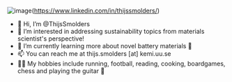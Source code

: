 ![image]({https://img.shields.io/badge/LinkedIn-0077B5?style=for-the-badge&logo=linkedin&logoColor=white})(https://www.linkedin.com/in/thijssmolders/)
<!--- https://github-readme-streak-stats.herokuapp.com/?user=ThijsSmolders
https://github-readme-stats.vercel.app/api/top-langs/?username=ThijsSmolders
https://github-readme-stats.vercel.app/api?username=ThijsSmolders --->

- 👋 Hi, I’m @ThijsSmolders
- 👀 I’m interested in addressing sustainability topics from materials scientist's perspective!
- 🌱 I’m currently learning more about novel battery materials 🔋
- 📫 You can reach me at thijs.smolders [at] kemi.uu.se 
- 🏃‍♂️ My hobbies include running, football, reading, cooking, boardgames, chess and playing the guitar 🎸

<!---
ThijsSmolders/ThijsSmolders is a ✨ special ✨ repository because its `README.md` (this file) appears on your GitHub profile.
You can click the Preview link to take a look at your changes.
--->
